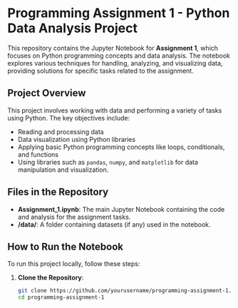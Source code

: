 # Programming Assignment 1 - Python Data Analysis Project

This repository contains the Jupyter Notebook for **Assignment 1**, which focuses on Python programming concepts and data analysis. The notebook explores various techniques for handling, analyzing, and visualizing data, providing solutions for specific tasks related to the assignment.

## Project Overview
This project involves working with data and performing a variety of tasks using Python. The key objectives include:
- Reading and processing data
- Data visualization using Python libraries
- Applying basic Python programming concepts like loops, conditionals, and functions
- Using libraries such as `pandas`, `numpy`, and `matplotlib` for data manipulation and visualization.

## Files in the Repository
- **Assignment_1.ipynb**: The main Jupyter Notebook containing the code and analysis for the assignment tasks.
- **/data/**: A folder containing datasets (if any) used in the notebook.

## How to Run the Notebook
To run this project locally, follow these steps:

1. **Clone the Repository**:
   ```bash
   git clone https://github.com/yourusername/programming-assignment-1.git
   cd programming-assignment-1

